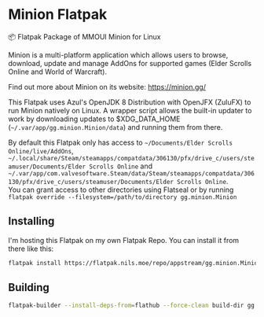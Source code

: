 # Minion Flatpak

📦 Flatpak Package of MMOUI Minion for Linux

Minion is a multi-platform application which allows users to browse, download, update and manage AddOns for supported games (Elder Scrolls Online and World of Warcraft).

Find out more about Minion on its website: <https://minion.gg/>

This Flatpak uses Azul's OpenJDK 8 Distribution with OpenJFX (ZuluFX) to run Minion natively on Linux.
A wrapper script allows the built-in updater to work by downloading updates to $XDG_DATA_HOME (`~/.var/app/gg.minion.Minion/data`) and running them from there.

By default this Flatpak only has access to `~/Documents/Elder Scrolls Online/live/AddOns`, `~/.local/share/Steam/steamapps/compatdata/306130/pfx/drive_c/users/steamuser/Documents/Elder Scrolls Online` and `~/.var/app/com.valvesoftware.Steam/data/Steam/steamapps/compatdata/306130/pfx/drive_c/users/steamuser/Documents/Elder Scrolls Online`.  
You can grant access to other directories using Flatseal or by running `flatpak override --filesystem=/path/to/directory gg.minion.Minion`

## Installing

I'm hosting this Flatpak on my own Flatpak Repo. You can install it from there like this:

```bash
flatpak install https://flatpak.nils.moe/repo/appstream/gg.minion.Minion.flatpakref
```

## Building

```bash
flatpak-builder --install-deps-from=flathub --force-clean build-dir gg.minion.Minion.yml
```
